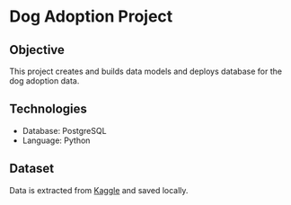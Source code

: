 # Dog Adoption Project

## Objective

This project creates and builds data models and deploys database for the dog adoption data. 

## Technologies
- Database: PostgreSQL
- Language: Python


## Dataset

Data is extracted from [Kaggle](https://www.kaggle.com/datasets/whenamancodes/dog-adoption) and saved locally.



